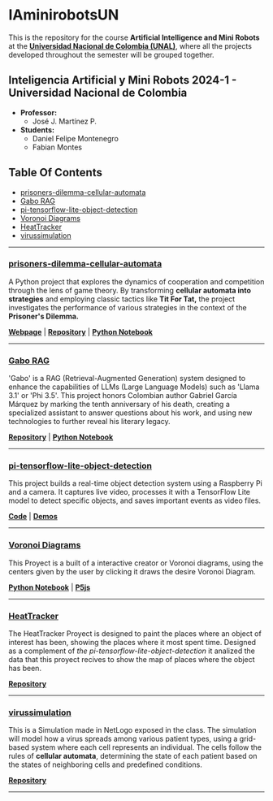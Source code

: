 # IAminirobotsUN
This is the repository for the course **Artificial Intelligence and Mini Robots** at the [**Universidad Nacional de Colombia (UNAL)**](https://unal.edu.co/), where all the projects developed throughout the semester will be grouped together.

## Inteligencia Artificial y Mini Robots 2024-1 - Universidad Nacional de Colombia <!-- omit in toc -->
- **Professor:**
  - José J. Martínez P.
- **Students:**
  - Daniel Felipe Montenegro
  - Fabian Montes

## Table Of Contents <!-- omit in toc -->
- [prisoners-dilemma-cellular-automata](#prisoners-dilemma-cellular-automata)
- [Gabo RAG](#gabo-rag)
- [pi-tensorflow-lite-object-detection](#pi-tensorflow-lite-object-detection)
- [Voronoi Diagrams](#voronoi-diagrams)
- [HeatTracker](#heattracker)
- [virussimulation](#virussimulation)

---

### [prisoners-dilemma-cellular-automata](https://github.com/dafmontenegro/IAminirobotsUN/blob/master/prisoners-dilemma-cellular-automata/prisoners-dilemma-cellular-automata.ipynb)
A Python project that explores the dynamics of cooperation and competition through the lens of game theory. By transforming **cellular automata into strategies** and employing classic tactics like **Tit For Tat,** the project investigates the performance of various strategies in the context of the **Prisoner's Dilemma.**

[**Webpage**](https://dafmontenegro.com/prisoners-dilemma-cellular-automata/) | [**Repository**](https://github.com/dafmontenegro/prisoners-dilemma-cellular-automata) | [**Python Notebook**](https://github.com/dafmontenegro/prisoners-dilemma-cellular-automata/blob/master/prisoners_dilemma_cellular_automata.ipynb)

---

### [Gabo RAG](https://github.com/dafmontenegro/gabo-rag)
'Gabo' is a RAG (Retrieval-Augmented Generation) system designed to enhance the capabilities of LLMs (Large Language Models) such as 'Llama 3.1' or 'Phi 3.5'. This project honors Colombian author Gabriel García Márquez by marking the tenth anniversary of his death, creating a specialized assistant to answer questions about his work, and using new technologies to further reveal his literary legacy.

[**Repository**](https://github.com/dafmontenegro/gabo-rag) | [**Python Notebook**](https://github.com/dafmontenegro/gabo-rag/blob/master/gabo_rag.ipynb)

---

### [pi-tensorflow-lite-object-detection](https://github.com/dafmontenegro/pi-tensorflow-lite-object-detection)
This project builds a real-time object detection system using a Raspberry Pi and a camera. It captures live video, processes it with a TensorFlow Lite model to detect specific objects, and saves important events as video files.

[**Code**](https://github.com/dafmontenegro/pi-tensorflow-lite-object-detection/blob/master/pi_tensorflow_lite_object_detection.py) | [**Demos**](https://github.com/dafmontenegro/pi-tensorflow-lite-object-detection/tree/master/videos)

---

### [Voronoi Diagrams](https://github.com/FabianMontes/Voronoi-diagrams)
This Proyect is a built of a interactive creator or Voronoi diagrams, using the centers given by the user by clicking it draws the desire Voronoi Diagram.

[**Python Notebook**](https://github.com/FabianMontes/Voronoi-diagrams/blob/main/files/diagramas_de_Voronoi.ipynb) | [**P5js**](https://editor.p5js.org/fmontes/full/7I0dh17Iw)

---

### [HeatTracker](https://github.com/FabianMontes/HeatTracker)

The HeatTracker Proyect is designed to paint the places where an object of interest has been, showing the places where it most spent time.
Designed as a complement of *the pi-tensorflow-lite-object-detection* it analized the data that this proyect recives to show the map of places where the object has been. 

[**Repository**](https://github.com/FabianMontes/HeatTracker)

---

### [virussimulation](https://github.com/FabianMontes/virussimulation)

This is a Simulation made in NetLogo exposed in the class. The simulation will model how a virus spreads among various patient types, using a grid-based system where each cell represents an individual. The cells follow the rules of **cellular automata**, determining the state of each patient  based on the states of neighboring cells and predefined conditions.

[**Repository**](https://github.com/FabianMontes/virussimulation)

---
